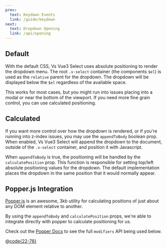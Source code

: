 ```yaml
---
prev:
  text: Keydown Events
  link: /guide/keydown
next:
  text: Dropdown Opening
  link: /api/opening
---
```


## Default

With the default CSS, Vs Vue3 Select uses absolute positioning to render the
dropdown menu. The root `.v-select` container (the components `$el`) is used as
the `relative` parent for the dropdown. The dropdown will be displayed below the
`$el` regardless of the available space.

This works for most cases, but you might run into issues placing into a modal or
near the bottom of the viewport. If you need more fine grain control, you can
use calculated positioning.

## Calculated

If you want more control over how the dropdown is rendered, or if you're running
into z-index issues, you may use the `appendToBody` boolean prop. When enabled,
Vs Vue3 Select will append the dropdown to the document, outside of the `.v-select`
container, and position it with Javascript.

When `appendToBody` is true, the positioning will be handled by the
`calculatePosition` prop. This function is responsible for setting top/left
absolute positioning values for the dropdown. The default implementation places
the dropdown in the same position that it would normally appear.

## Popper.js Integration

[Popper.js](https://popper.js.org/) is an awesome, 3kb utility for calculating
positions of just about any DOM element relative to another.

By using the `appendToBody` and `calculatePosition` props, we're able to
integrate directly with popper to calculate positioning for us.

<PositionedWithPopper />

Check out the [Popper Docs](https://popper.js.org/docs/v2/modifiers/) to see the
full `modifiers` API being used below.

@[code{22-78}](../.vuepress/components/PositionedWithPopper.vue) 
